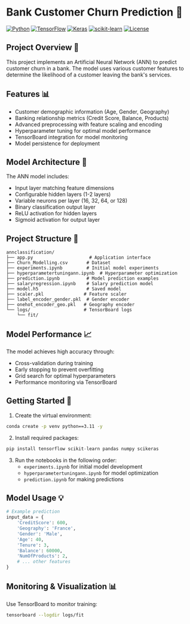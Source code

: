 # Bank Customer Churn Prediction 🏦

[![Python](https://img.shields.io/badge/Python-3.11-blue.svg)](https://www.python.org/)
[![TensorFlow](https://img.shields.io/badge/TensorFlow-2.0+-orange.svg)](https://www.tensorflow.org/)
[![Keras](https://img.shields.io/badge/Keras-3.11.3-red.svg)](https://keras.io/)
[![scikit-learn](https://img.shields.io/badge/scikit--learn-1.7.1-green.svg)](https://scikit-learn.org/)
[![License](https://img.shields.io/badge/License-MIT-yellow.svg)](https://opensource.org/licenses/MIT)

## Project Overview 🎯

This project implements an Artificial Neural Network (ANN) to predict customer churn in a bank. The model uses various customer features to determine the likelihood of a customer leaving the bank's services.

## Features 📊

- Customer demographic information (Age, Gender, Geography)
- Banking relationship metrics (Credit Score, Balance, Products)
- Advanced preprocessing with feature scaling and encoding
- Hyperparameter tuning for optimal model performance
- TensorBoard integration for model monitoring
- Model persistence for deployment

## Model Architecture 🧠

The ANN model includes:
- Input layer matching feature dimensions
- Configurable hidden layers (1-2 layers)
- Variable neurons per layer (16, 32, 64, or 128)
- Binary classification output layer
- ReLU activation for hidden layers
- Sigmoid activation for output layer

## Project Structure 📁

```
annclassification/
├── app.py                     # Application interface
├── Churn_Modelling.csv       # Dataset
├── experiments.ipynb         # Initial model experiments
├── hyperparametertuningann.ipynb  # Hyperparameter optimization
├── prediction.ipynb          # Model prediction examples
├── salaryregression.ipynb    # Salary prediction model
├── model.h5                  # Saved model
├── scaler.pkl               # Feature scaler
├── label_encoder_gender.pkl  # Gender encoder
├── onehot_encoder_geo.pkl   # Geography encoder
└── logs/                    # TensorBoard logs
    └── fit/
```

## Model Performance 📈

The model achieves high accuracy through:
- Cross-validation during training
- Early stopping to prevent overfitting
- Grid search for optimal hyperparameters
- Performance monitoring via TensorBoard

## Getting Started 🚀

1. Create the virtual environment:
```bash
conda create -p venv python==3.11 -y
```

2. Install required packages:
```python
pip install tensorflow scikit-learn pandas numpy scikeras
```

3. Run the notebooks in the following order:
   - `experiments.ipynb` for initial model development
   - `hyperparametertuningann.ipynb` for model optimization
   - `prediction.ipynb` for making predictions

## Model Usage 💡

```python
# Example prediction
input_data = {
    'CreditScore': 600,
    'Geography': 'France',
    'Gender': 'Male',
    'Age': 40,
    'Tenure': 3,
    'Balance': 60000,
    'NumOfProducts': 2,
    # ... other features
}
```

## Monitoring & Visualization 📊

Use TensorBoard to monitor training:
```bash
tensorboard --logdir logs/fit
```


